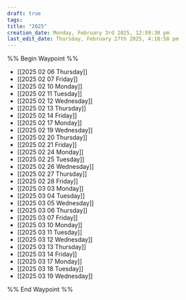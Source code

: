 ```yaml
---
draft: true
tags:
title: "2025"
creation_date: Monday, February 3rd 2025, 12:59:30 pm
last_edit_date: Thursday, February 27th 2025, 4:18:58 pm
---
```


%% Begin Waypoint %%
- [[2025 02 06 Thursday]]
- [[2025 02 07 Friday]]
- [[2025 02 10 Monday]]
- [[2025 02 11 Tuesday]]
- [[2025 02 12 Wednesday]]
- [[2025 02 13 Thursday]]
- [[2025 02 14 Friday]]
- [[2025 02 17 Monday]]
- [[2025 02 19 Wednesday]]
- [[2025 02 20 Thursday]]
- [[2025 02 21 Friday]]
- [[2025 02 24 Monday]]
- [[2025 02 25 Tuesday]]
- [[2025 02 26 Wednesday]]
- [[2025 02 27 Thursday]]
- [[2025 02 28 Friday]]
- [[2025 03 03 Monday]]
- [[2025 03 04 Tuesday]]
- [[2025 03 05 Wednesday]]
- [[2025 03 06 Thursday]]
- [[2025 03 07 Friday]]
- [[2025 03 10 Monday]]
- [[2025 03 11 Tuesday]]
- [[2025 03 12 Wednesday]]
- [[2025 03 13 Thursday]]
- [[2025 03 14 Friday]]
- [[2025 03 17 Monday]]
- [[2025 03 18 Tuesday]]
- [[2025 03 19 Wednesday]]

%% End Waypoint %%
